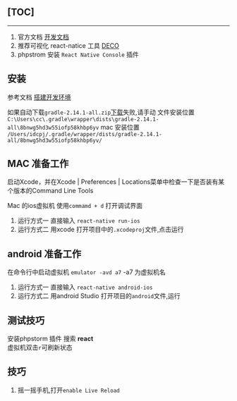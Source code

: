 ## [TOC]

---

 1. 官方文档
[开发文档](http://reactnative.cn/docs/0.50/getting-started.html#content)
2. 推荐可视化 react-natice 工具 [DECO](https://www.decoide.org/)
3. phpstrom 安装 `React Native Console` 插件
## 安装

参考文档 [搭建开发环境](http://reactnative.cn/docs/0.50/getting-started.html#content)

如果自动下载`gradle-2.14.1-all.zip`[下载](http://services.gradle.org/distributions/gradle-2.14.1-all.zip)失败,请手动
文件安装位置
`C:\Users\cc\.gradle\wrapper\dists\gradle-2.14.1-all\8bnwg5hd3w55iofp58khbp6yv`
mac 安装位置
`/Users/idcpj/.gradle/wrapper/dists/gradle-2.14.1-all/8bnwg5hd3w55iofp58khbp6yv/`

## MAC 准备工作

启动Xcode，并在Xcode | Preferences | Locations菜单中检查一下是否装有某个版本的Command Line Tools

Mac 的ios虚拟机 使用`commamd + d` 打开调试界面
1. 运行方式一
	直接输入 `react-native run-ios`
2. 运行方式二
	用xcode 打开项目中的`.xcodeproj`文件,点击运行

## android 准备工作

在命令行中启动虚拟机
`emulator -avd a7`  -a7 为虚拟机名
1. 运行方式一
	直接输入 `react-native android-ios`
2. 运行方式二
	用android Studio 打开项目的`android`文件,运行


## 测试技巧

安装phpstorm 插件  搜索 **react**  
虚拟机双击`r`可刷新状态

## 技巧
1. 摇一摇手机,打开`enable Live Reload`
